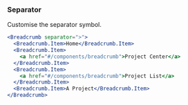 <demo>

### Separator

Customise the separator symbol.

```jsx live
<Breadcrumb separator=">">
  <Breadcrumb.Item>Home</Breadcrumb.Item>
  <Breadcrumb.Item>
    <a href="#/components/breadcrumb">Project Center</a>
  </Breadcrumb.Item>
  <Breadcrumb.Item>
    <a href="#/components/breadcrumb">Project List</a>
  </Breadcrumb.Item>
  <Breadcrumb.Item>A Project</Breadcrumb.Item>
</Breadcrumb>
```

</demo>
